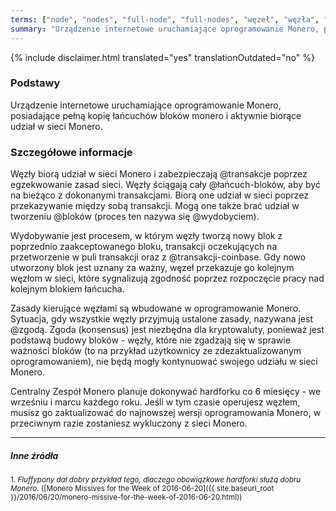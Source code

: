 ```yaml
---
terms: ["node", "nodes", "full-node", "full-nodes", "węzeł", "węzła", "węzłowi", "węzły", "węzłom", "węzłami", "węzłem", "węzłów"]
summary: "Urządzenie internetowe uruchamiające oprogramowanie Monero, posiadające pełną kopię łańcuchów bloków monero i aktywnie biorące udział w sieci Monero."
---
```


{% include disclaimer.html translated="yes" translationOutdated="no" %}
### Podstawy

Urządzenie internetowe uruchamiające oprogramowanie Monero, posiadające pełną kopię łańcuchów bloków monero i aktywnie biorące udział w sieci Monero.

### Szczegółowe informacje

Węzły biorą udział w sieci Monero i zabezpieczają @transakcje poprzez egzekwowanie zasad sieci. Węzły ściągają cały @łańcuch-bloków, aby być na bieżąco z dokonanymi transakcjami. Biorą one udział w sieci poprzez przekazywanie między sobą transakcji. Mogą one także brać udział w tworzeniu @bloków (proces ten nazywa się @wydobyciem).

Wydobywanie jest procesem, w którym węzły tworzą nowy blok z poprzednio zaakceptowanego bloku, transakcji oczekujących na przetworzenie w puli transakcji oraz z @transakcji-coinbase. Gdy nowo utworzony blok jest uznany za ważny, węzeł przekazuje go kolejnym węzłom w sieci, które sygnalizują zgodność poprzez rozpoczęcie pracy nad kolejnym blokiem łańcucha.

Zasady kierujące węzłami są wbudowane w oprogramowanie Monero. Sytuacja, gdy wszystkie węzły przyjmują ustalone zasady, nazywana jest @zgodą. Zgoda (konsensus) jest niezbędna dla kryptowaluty, ponieważ jest podstawą budowy bloków - węzły, które nie zgadzają się w sprawie ważności bloków (to na przykład użytkownicy ze zdezaktualizowanym oprogramowaniem), nie będą mogły kontynuować swojego udziału w sieci Monero.

Centralny Zespół Monero planuje dokonywać hardforku co 6 miesięcy - we wrześniu i marcu każdego roku. Jeśli w tym czasie operujesz węzłem, musisz go zaktualizować do najnowszej wersji oprogramowania Monero, w przeciwnym razie zostaniesz wykluczony z sieci Monero.

---

##### Inne źródła
<sub>1. *Fluffypony dał dobry przykład tego, dlaczego obowiązkowe hardforki służą dobru Monero.* ([Monero Missives for the Week of 2016-06-20]({{ site.baseurl_root }}/2016/06/20/monero-missive-for-the-week-of-2016-06-20.html))</sub>
